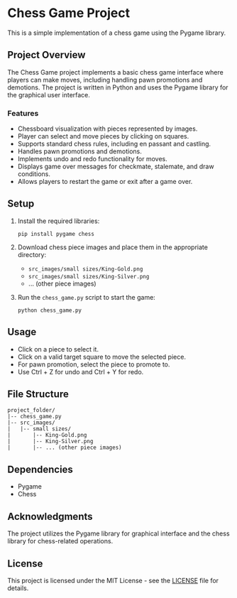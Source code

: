 # Chess Game Project

This is a simple implementation of a chess game using the Pygame library.

## Project Overview

The Chess Game project implements a basic chess game interface where players can make moves, including handling pawn promotions and demotions. The project is written in Python and uses the Pygame library for the graphical user interface.

### Features

- Chessboard visualization with pieces represented by images.
- Player can select and move pieces by clicking on squares.
- Supports standard chess rules, including en passant and castling.
- Handles pawn promotions and demotions.
- Implements undo and redo functionality for moves.
- Displays game over messages for checkmate, stalemate, and draw conditions.
- Allows players to restart the game or exit after a game over.

## Setup

1. Install the required libraries:

   ```
   pip install pygame chess
   ```

2. Download chess piece images and place them in the appropriate directory:
   - `src_images/small sizes/King-Gold.png`
   - `src_images/small sizes/King-Silver.png`
   - ... (other piece images)

3. Run the `chess_game.py` script to start the game:

   ```
   python chess_game.py
   ```

## Usage

- Click on a piece to select it.
- Click on a valid target square to move the selected piece.
- For pawn promotion, select the piece to promote to.
- Use Ctrl + Z for undo and Ctrl + Y for redo.

## File Structure

```
project_folder/
|-- chess_game.py
|-- src_images/
|   |-- small sizes/
|       |-- King-Gold.png
|       |-- King-Silver.png
|       |-- ... (other piece images)
```

## Dependencies

- Pygame
- Chess

## Acknowledgments

The project utilizes the Pygame library for graphical interface and the chess library for chess-related operations.

## License

This project is licensed under the MIT License - see the [LICENSE](LICENSE) file for details.


